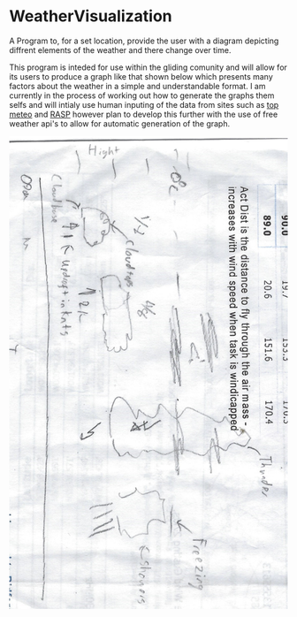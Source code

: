 # WeatherVisualization
A Program to, for a set location, provide the user with a diagram depicting diffrent elements of the weather and there change over time.

This program is inteded for use within the gliding comunity and will allow for its users to produce a graph like that shown below which presents many factors about the weather in a simple and understandable format. I am currently in the process of working out how to generate the graphs them selfs and will intialy use human inputing of the data from sites such as [top meteo](https://vfr.topmeteo.eu/en-gb/uk/start/) and [RASP](https://rasp.stratus.org.uk) however plan to develop this further with the use of free weather api's to allow for automatic generation of the graph.

![Image depicting the desired form of the graph](https://github.com/CallumGilly/WeatherVisualization/blob/master/theBasicIdea.jpg)
